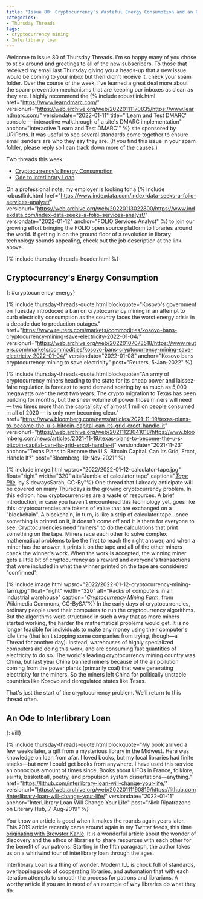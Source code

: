 ```yaml
---
title: "Issue 80: Cryptocurrency's Wasteful Energy Consumption and an Ode to Interlibrary Loan"
categories:
- Thursday Threads
tags:
- cryptocurrency mining
- Interlibrary loan
---
```

Welcome to issue 80 of Thursday Threads.
I'm so happy many of you chose to stick around and greetings to all of the new subscribers.
To those that received my email last Thursday giving you a heads-up that a new issue would be coming to your inbox but then didn't receive it: check your spam folder.
Over the course of the week, I've learned a great deal more about the spam-prevention mechanisms that are keeping our inboxes as clean as they are.
I highly recommend the {% include robustlink.html href="https://www.learndmarc.com/" versionurl="https://web.archive.org/web/20220111170835/https://www.learndmarc.com/" versiondate="2022-01-11" title="'Learn and Test DMARC' console — interactive walkthrough of a site's DMARC implementation" anchor="interactive 'Learn and Test DMARC'" %} site sponsored by URIPorts.
It was useful to see several standards come together to ensure email senders are who they say they are.
(If you find this issue in your spam folder, please reply so I can track down more of the causes.)

Two threads this week:

* [Cryptocurrency's Energy Consumption](#cryptocurrency-energy)
* [Ode to Interlibrary Loan](#ill)

On a professional note, my employer is looking for a {% include robustlink.html href="https://www.indexdata.com/index-data-seeks-a-folio-services-analyst/" versionurl="https://web.archive.org/web/20220113022800/https://www.indexdata.com/index-data-seeks-a-folio-services-analyst/" versiondate="2022-01-12" anchor="FOLIO Services Analyst" %} to join our growing effort bringing the FOLIO open source platform to libraries around the world.
If getting in on the ground floor of a revolution in library technology sounds appealing, check out the job description at the link above.

{% include thursday-threads-header.html %}

## Cryptocurrency's Energy Consumption
{: #cryptocurrency-energy}

{% include thursday-threads-quote.html
blockquote="Kosovo's government on Tuesday introduced a ban on cryptocurrency mining in an attempt to curb electricity consumption as the country faces the worst energy crisis in a decade due to production outages."
href="https://www.reuters.com/markets/commodities/kosovo-bans-cryptocurrency-mining-save-electricity-2022-01-04/"
versionurl="https://web.archive.org/web/20220107073518/https://www.reuters.com/markets/commodities/kosovo-bans-cryptocurrency-mining-save-electricity-2022-01-04/"
versiondate="2022-01-08"
anchor="Kosovo bans cryptocurrency mining to save electricity"
post="Reuters, 5-Jan-2022"
%}

{% include thursday-threads-quote.html
blockquote="An army of cryptocurrency miners heading to the state for its cheap power and laissez-faire regulation is forecast to send demand soaring by as much as 5,000 megawatts over the next two years. The crypto migration to Texas has been building for months, but the sheer volume of power those miners will need — two times more than the capital city of almost 1 million people consumed in all of 2020 — is only now becoming clear."
href="https://www.bloomberg.com/news/articles/2021-11-19/texas-plans-to-become-the-u-s-bitcoin-capital-can-its-grid-ercot-handle-it"
versionurl="https://web.archive.org/web/20211123041018/https://www.bloomberg.com/news/articles/2021-11-19/texas-plans-to-become-the-u-s-bitcoin-capital-can-its-grid-ercot-handle-it"
versiondate="2021-11-23"
anchor="Texas Plans to Become the U.S. Bitcoin Capital. Can Its Grid, Ercot, Handle It?"
post="Bloomberg, 19-Nov-2021" %}

{% include image.html wpsrc="2022/2022-01-12-calculator-tape.jpg" float="right" width="320" alt="Jumble of calculator tape" caption="<i><a href='https://www.flickr.com/photos/97699489@N00/4758769769'>Tape Pile</a></i>, by SidewaysSarah, CC-By"%}  One thread that I already anticipate will be covered on many Thursdays is the growing cryptocurrency problem.
In this edition: how cryptocurrencies are a waste of resources.
A brief introduction, in case you haven't encountered this technology yet, goes like this: cryptocurrencies are tokens of value that are exchanged on a "blockchain".
A blockchain, in turn, is like a strip of calculator tape...once something is printed on it, it doesn't come off and it is there for everyone to see.
Cryptocurrencies need "miners" to do the calculations that print something on the tape.
Miners race each other to solve complex mathematical problems to be the first to reach the right answer, and when a miner has the answer, it prints it on the tape and all of the other miners check the winner's work.
When the work is accepted, the winning miner gets a little bit of cryptocurrency as a reward and everyone's transactions that were included in what the winner printed on the tape are considered "confirmed".

{% include image.html wpsrc="2022/2022-01-12-cryptocurrency-mining-farm.jpg" float="right" width="320" alt="Racks of computers in an industrial warehouse" caption="<i><a href='https://commons.wikimedia.org/wiki/File:Cryptocurrency_Mining_Farm.jpg'>Cryptocurrency Mining Farm</a></i>, from Wikimedia Commons, CC-BySA"%}
In the early days of cryptocurrencies, ordinary people used their computers to run the cryptocurrency algorithms.
But the algorithms were structured in such a way that as more miners started working, the harder the mathematical problems would get.
It is no longer feasible for individuals to make any money using their computer's idle time (that isn't stopping some companies from trying, though—a Thread for another day).
Instead, warehouses of highly specialized computers are doing this work, and are consuming fast quantities of electricity to do so.
The world's leading cryptocurrency mining country was China, but last year China banned miners because of the air pollution coming from the power plants (primarily coal) that were generating electricity for the miners.
So the miners left China for politically unstable countries like Kosovo and deregulated states like Texas.

That's just the start of the cryptocurrency problem.
We'll return to this thread often.

## An Ode to Interlibrary Loan
{: #ill}

{% include thursday-threads-quote.html
blockquote="My book arrived a few weeks later, a gift from a mysterious library in the Midwest. Here was knowledge on loan from afar. I loved books, but my local libraries had finite stacks—but now I could get books from anywhere. I have used this service an obnoxious amount of times since. Books about UFOs in France, folklore, saints, basketball, poetry, and propulsion system dissertations—anything."
href="https://lithub.com/interlibrary-loan-will-change-your-life/"
versionurl="https://web.archive.org/web/20220111190819/https://lithub.com/interlibrary-loan-will-change-your-life/"
versiondate="2022-01-11"
anchor="InterLibrary Loan Will Change Your Life"
post="Nick Ripatrazone on Literary Hub, 7-Aug-2019" %}

You know an article is good when it makes the rounds again years later.
This 2019 article recently came around again in my Twitter feeds, this time <a href="https://twitter.com/brewster_kahle/status/1480928804793204737">originating with Brewster Kahle</a>.
It is a wonderful article about the wonder of discovery and the ethos of libraries to share resources with each other for the benefit of our patrons.
Starting in the fifth paragraph, the author takes us on a whirlwind tour of interlibrary loan through the ages.

Interlibrary Loan is a thing of wonder.
Modern ILL is chock full of standards, overlapping pools of cooperating libraries, and automation that with each iteration attempts to smooth the process for patrons and librarians.
A worthy article if you are in need of an example of why libraries do what they do.

